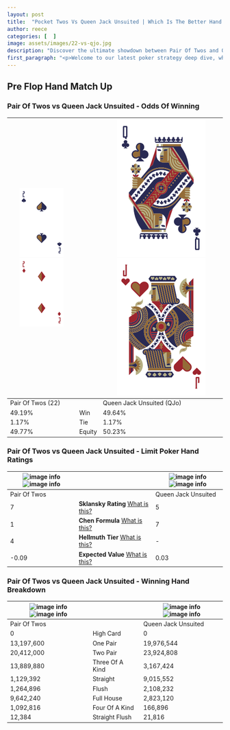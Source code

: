 ```yaml
---
layout: post
title:  "Pocket Twos Vs Queen Jack Unsuited | Which Is The Better Hand In Poker? A Complete Guide"
author: reece
categories: [  ]
image: assets/images/22-vs-qjo.jpg
description: "Discover the ultimate showdown between Pair Of Twos and Queen Jack Unsuited in poker! Uncover the odds, strategies, and scenarios where one hand triumphs over the other. Get ready to up your poker game with this thrilling analysis."
first_paragraph: "<p>Welcome to our latest poker strategy deep dive, where we're pitting two distinct hands against each other in a high-stakes showdown: Pair Of Twos vs Queen Jack Unsuited.</p><p>In the dynamic world of poker, every decision counts, and knowing which hand holds the upper hand is key to your success at the table.</p><p>In this article, we'll dissect these two hands, explore the scenarios where one dominates the other, and equip you with the knowledge to make strategic choices that can tip the odds in your favor.</p><p>Get ready to unravel the intriguing dynamics of these poker hands and elevate your game to new heights.</p>"
---
```




[comment]: # (sp0)

## Pre Flop Hand Match Up

<div class="table hand-ratings" markdown="1"> 



### Pair Of Twos vs Queen Jack Unsuited - Odds Of Winning


    
| ![image info](assets/images/hand1/2.png) ![image info](assets/images/hand1/2o.png) |  | ![image info](assets/images/hand2/Q.png) ![image info](assets/images/hand2/jo.png) |
| -------- | -------- | -------- |
| Pair Of Twos (22) |  | Queen Jack Unsuited (QJo) |
| 49.19% | Win | 49.64% |
| 1.17% | Tie | 1.17% |
| 49.77% | Equity | 50.23% |




[comment]: # (sp1)



### Pair Of Twos vs Queen Jack Unsuited - Limit Poker Hand Ratings


    
| ![image info](https://www.riverpairs.com/assets/images/hand1/2.png) ![image info](https://www.riverpairs.com/assets/images/hand1/2o.png) |  | ![image info](https://www.riverpairs.com/assets/images/hand2/Q.png) ![image info](https://www.riverpairs.com/assets/images/hand2/jo.png) |
| -------- | -------- | -------- |
| Pair Of Twos |  | Queen Jack Unsuited |
| 7 | **Sklansky Rating** [What is this?](/sklansky-rating-explained) | 5 |
| 1 | **Chen Formula** [What is this?](/chen-formula-explained) | 7 |
| 4 | **Hellmuth Tier** [What is this?](/Hellmuth-tier-explained) | - |
| -0.09 | **Expected Value** [What is this?](/expected-value-explained) | 0.03 |




[comment]: # (sp2)



### Pair Of Twos vs Queen Jack Unsuited - Winning Hand Breakdown


    
| ![image info](https://www.riverpairs.com/assets/images/hand1/2.png) ![image info](https://www.riverpairs.com/assets/images/hand1/2o.png) |  | ![image info](https://www.riverpairs.com/assets/images/hand2/Q.png) ![image info](https://www.riverpairs.com/assets/images/hand2/jo.png) |
| -------- | -------- | -------- |
| Pair Of Twos |  | Queen Jack Unsuited |
| 0 | High Card | 0 |
| 13,197,600 | One Pair | 19,976,544 |
| 20,412,000 | Two Pair | 23,924,808 |
| 13,889,880 | Three Of A Kind | 3,167,424 |
| 1,129,392 | Straight | 9,015,552 |
| 1,264,896 | Flush | 2,108,232 |
| 9,642,240 | Full House | 2,823,120 |
| 1,092,816 | Four Of A Kind | 166,896 |
| 12,384 | Straight Flush | 21,816 |




[comment]: # (sp3)



</div>

[comment]: # (sp4)



[comment]: # (sp5)

